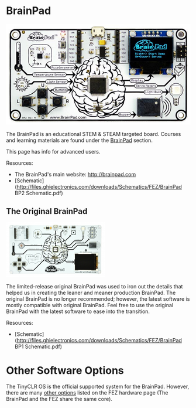 # BrainPad
![BrainPad](images/brainpad.jpg)

The BrainPad is an educational STEM & STEAM targeted board. Courses and learning materials are found under the [BrainPad](../../brainpad/intro.md) section. 

This page has info for advanced users.

Resources:
* The BrainPad's main website: http://brainpad.com
* [Schematic](http://files.ghielectronics.com/downloads/Schematics/FEZ/BrainPad BP2 Schematic.pdf)

## The Original BrainPad
![Original BrainPad](images/original-brainpad.jpg)

The limited-release original BrainPad was used to iron out the details that helped us in creating the leaner and meaner production BrainPad. The original BrainPad is no longer recommended; however, the latest software is mostly compatible with original BrainPad. Feel free to use the original BrainPad with the latest software to ease into the transition.

Resources:
* [Schematic](http://files.ghielectronics.com/downloads/Schematics/FEZ/BrainPad BP1 Schematic.pdf)

# Other Software Options
The TinyCLR OS is the official supported system for the BrainPad. However, there are many [other options](fez.md#other-options) listed on the FEZ hardware page (The BrainPad and the FEZ share the same core).

